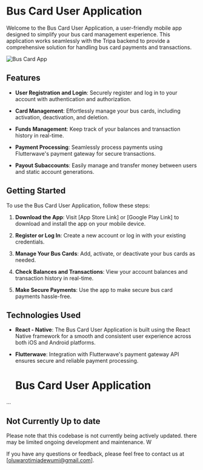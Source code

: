 # Bus Card User Application

Welcome to the Bus Card User Application, a user-friendly mobile app designed to simplify your bus card management experience. This application works seamlessly with the Tripa backend to provide a comprehensive solution for handling bus card payments and transactions.

![Bus Card App](app_screenshot.png)

## Features

- **User Registration and Login**: Securely register and log in to your account with authentication and authorization.

- **Card Management**: Effortlessly manage your bus cards, including activation, deactivation, and deletion.

- **Funds Management**: Keep track of your balances and transaction history in real-time.

- **Payment Processing**: Seamlessly process payments using Flutterwave's payment gateway for secure transactions.

- **Payout Subaccounts**: Easily manage and transfer money between users and static account generations.

## Getting Started

To use the Bus Card User Application, follow these steps:

1. **Download the App**: Visit [App Store Link] or [Google Play Link] to download and install the app on your mobile device.

2. **Register or Log In**: Create a new account or log in with your existing credentials.

3. **Manage Your Bus Cards**: Add, activate, or deactivate your bus cards as needed.

4. **Check Balances and Transactions**: View your account balances and transaction history in real-time.

5. **Make Secure Payments**: Use the app to make secure bus card payments hassle-free.

## Technologies Used

- **React - Native**: The Bus Card User Application is built using the React Native framework for a smooth and consistent user experience across both iOS and Android platforms.

- **Flutterwave**: Integration with Flutterwave's payment gateway API ensures secure and reliable payment processing.
  # Bus Card User Application

...

## Not Currently Up to date

Please note that this codebase is not currently being actively updated.  there may be limited ongoing development and maintenance. W








If you have any questions or feedback, please feel free to contact us at [oluwarotimiadewumi@gmail.com].


